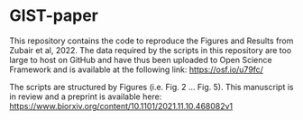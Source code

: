 # GIST-paper

This repository contains the code to reproduce the Figures and Results from Zubair et al, 2022. The data required by the scripts in this repository are too large to host on GitHub and have thus been uploaded to Open Science Framework and is available at the following link: https://osf.io/u79fc/
 
The scripts are structured by Figures (i.e. Fig. 2 … Fig. 5). This manuscript is in review and a preprint is available here: https://www.biorxiv.org/content/10.1101/2021.11.10.468082v1

